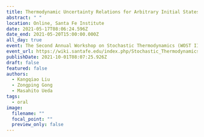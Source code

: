 ```yaml
---
title: Thermodynamic Uncertainty Relations for Arbitrary Initial States
abstract: " "
location: Online, Santa Fe Institute
date: 2021-05-17T08:06:24.596Z
date_end: 2021-05-20T15:00:00.000Z
all_day: true
event: The Second Annual Workshop on Stochastic Thermodynamics (WOST II)
event_url: https://wiki.santafe.edu/index.php/Stochastic_Thermodynamics_II
publishDate: 2021-10-01T08:07:25.926Z
draft: false
featured: false
authors:
  - Kangqiao Liu
  - Zongping Gong
  - Masahito Ueda
tags:
  - oral
image:
  filename: ""
  focal_point: ""
  preview_only: false
---
```

